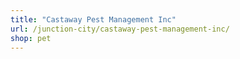 ```yaml
---
title: "Castaway Pest Management Inc"
url: /junction-city/castaway-pest-management-inc/
shop: pet
---
```

